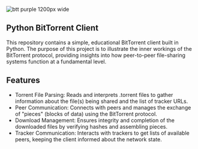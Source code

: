 
![btt purple 1200px wide](https://github.com/user-attachments/assets/9ea7e0b8-9fdc-4748-89f5-bdbb18406f91)

## Python BitTorrent Client

This repository contains a simple, educational BitTorrent client built in Python. The purpose of this project is to illustrate the inner workings of the BitTorrent protocol, providing insights into how peer-to-peer file-sharing systems function at a fundamental level.

## Features

* Torrent File Parsing: Reads and interprets .torrent files to gather information about the file(s) being shared and the list of tracker URLs.
* Peer Communication: Connects with peers and manages the exchange of "pieces" (blocks of data) using the BitTorrent protocol.
* Download Management: Ensures integrity and completion of the downloaded files by verifying hashes and assembling pieces.
* Tracker Communication: Interacts with trackers to get lists of available peers, keeping the client informed about the network state.


